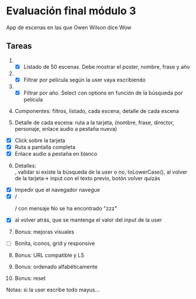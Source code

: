 # Evaluación final módulo 3

App de escenas en las que Owen Wilson dice Wow

## Tareas

1. - [x] Listado de 50 escenas. Debe mostrar el poster, nombre, frase y año

2. - [x] Filtrar por película según la user vaya escribiendo

3. - [x] Filtrar por año. Select con options en función de la búsqueda por película

4. Componentes: filtros, listado, cada escena, detalle de cada escena

5. Detalle de cada escena: ruta a la tarjeta, (nombre, frase, director, personaje, enlace audio a pestaña nueva)
 - [x] Click sobre la tarjeta
 - [x] Ruta a pantalla completa
 - [x] Enlace audio a pestaña en blanco

6. Detalles: <form>, validar si existe la búsqueda de la user o no, toLowerCase(), al volver de la tarjeta-> input con el texto previo, botón volver quizás
 - [x] Impedir que el navegador navegue
 - [x] /<p>/ con mensaje No se ha encontrado "zzz"
 - [x] al volver atrás, que se mantenga el valor del input de la user

7. Bonus: mejoras visuales
 - [ ] Bonita, iconos, grid y responsive

8. Bonus: URL compatible y LS

9. Bonus: ordenado alfabéticamente

10. Bonus: reset

Notas: si la user escribe todo mayus...